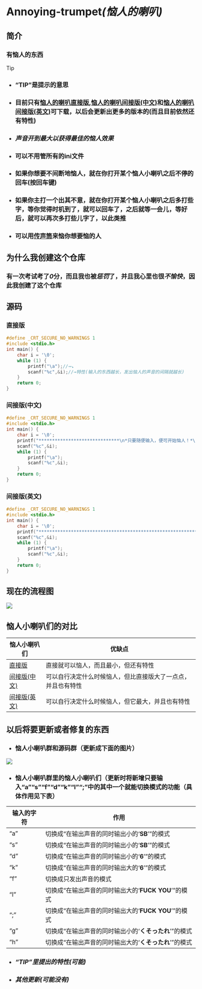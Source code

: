 # Annoying-trumpet<i>(恼人的喇叭)</i>
## 简介
### 有恼人的东西
> [!TIP] 
> - ### “TIP”是提示的意思
> - ### 目前只有[恼人的喇叭直接版](https://github.com/2fand/Annoying-trumpet/blob/main/%E6%81%BC%E4%BA%BA%E5%B0%8F%E5%96%87%E5%8F%AD%E7%BE%A4/%E6%81%BC%E4%BA%BA%E5%B0%8F%E5%96%87%E5%8F%AD%E7%9B%B4%E6%8E%A5%E7%89%88.exe),[恼人的喇叭间接版(中文)](https://github.com/2fand/Annoying-trumpet/blob/main/%E6%81%BC%E4%BA%BA%E5%B0%8F%E5%96%87%E5%8F%AD%E7%BE%A4/%E6%81%BC%E4%BA%BA%E5%B0%8F%E5%96%87%E5%8F%AD%E9%97%B4%E6%8E%A5%E7%89%88(%E4%B8%AD%E6%96%87).exe)和[恼人的喇叭间接版(英文)](https://github.com/2fand/Annoying-trumpet/blob/main/恼人小喇叭群/恼人小喇叭间接版(英文).exe)可下载，以后会更新出更多的版本的(而且目前依然还有特性)
> - ### *声音开到最大以获得最佳的恼人效果*
> - ### 可以不用管所有的ini文件
> - ### 如果你想要不间断地恼人，就在你打开某个恼人小喇叭之后不停的回车(按回车键)
> - ### 如果你主打一个出其不意，就在你打开某个恼人小喇叭之后多打些字，等你觉得时机到了，就可以回车了，之后就等一会儿，等好后，就可以再次多打些儿字了，以此类推
> - ### 可以用[传声筒](https://baike.baidu.com/item/%E4%BC%A0%E5%A3%B0%E7%AD%92/2392042?fr=ge_ala)来恼你想要恼的人
## 为什么我创建这个仓库
### 有一次考试考了***0***分，而且我也被***惩罚***了，并且我心里也很***不愉快***，因此我创建了这个仓库
## 源码
### 直接版
```c
#define _CRT_SECURE_NO_WARNINGS 1
#include <stdio.h>
int main() {
    char i = '\0';
    while (1) {
        printf("\a");//→↘
        scanf("%c",&i);//→特性(输入的东西越长，发出恼人的声音的间隔就越长)
    }
    return 0;
}
```
### 间接版(中文)
```c
#define _CRT_SECURE_NO_WARNINGS 1
#include <stdio.h>
int main() {
    char i = '\0';
    printf("******************************\n*只要随便输入，便可开始恼人！*\n******************************\n\n");
    scanf("%c",&i);
    while (1) {
        printf("\a");
        scanf("%c",&i);
    }
    return 0;
}
```
### 间接版(英文)
```c
#define _CRT_SECURE_NO_WARNINGS 1
#include <stdio.h>
int main() {
    char i = '\0';
    printf("****************************************************************\n*As long as you input it casually,you can start annoying human!*\n****************************************************************\n\n");
    scanf("%c",&i);
    while (1) {
        printf("\a");
        scanf("%c",&i);
    }
    return 0;
}
```
## 现在的流程图
![](https://github.com/2fand/Annoying-trumpet/assets/167662034/bc23bb65-9859-4b66-b4f1-af2df625f921)
## 恼人小喇叭们的对比
恼人小喇叭们 | 优缺点
-------- | -----
[直接版](https://github.com/2fand/Annoying-trumpet/blob/main/%E6%81%BC%E4%BA%BA%E5%B0%8F%E5%96%87%E5%8F%AD%E7%BE%A4/%E6%81%BC%E4%BA%BA%E5%B0%8F%E5%96%87%E5%8F%AD%E7%9B%B4%E6%8E%A5%E7%89%88.exe)  | 直接就可以恼人，而且最小，但还有特性
[间接版(中文)](https://github.com/2fand/Annoying-trumpet/blob/main/%E6%81%BC%E4%BA%BA%E5%B0%8F%E5%96%87%E5%8F%AD%E7%BE%A4/%E6%81%BC%E4%BA%BA%E5%B0%8F%E5%96%87%E5%8F%AD%E9%97%B4%E6%8E%A5%E7%89%88(%E4%B8%AD%E6%96%87).exe) | 可以自行决定什么时候恼人，但比直接版大了一点点，并且也有特性
[间接版(英文)](https://github.com/2fand/Annoying-trumpet/blob/main/恼人小喇叭群/恼人小喇叭间接版(英文).exe) | 可以自行决定什么时候恼人，但它最大，并且也有特性
## 以后将要更新或者修复的东西
- ### 恼人小喇叭群和源码群（更新成下面的图片）
![](https://img-blog.csdnimg.cn/direct/b8e88b69a9ec404d83c47b39d1368ac1.png#pic_center)
- ### 恼人小喇叭群里的恼人小喇叭们（更新时将新增只要输入“a”“s”“f”“d”“k”“l”“;”中的其中一个就能切换模式的功能（具体作用见下表）
输入的字符 | 作用
-- | - 
“a” | 切换成“在输出声音的同时输出小的‘**SB**’”的模式
“s” | 切换成“在输出声音的同时输出小的‘**SB**’”的模式
“d” | 切换成“在输出声音的同时输出小的‘**6**’”的模式
“k” | 切换成“在输出声音的同时输出大的‘**6**’”的模式
“f” | 切换成只发出声音的模式
“l” | 切换成“在输出声音的同时输出大的‘**FUCK YOU**’”的模式
“;” | 切换成“在输出声音的同时输出大的‘**FUCK YOU**’”的模式
“g” | 切换成“在输出声音的同时输出小的‘**くそったれ**’”的模式
“h” | 切换成“在输出声音的同时输出大的‘**くそったれ**’”的模式
- ### *“TIP”里提出的特性(可能)*
- ### *其他更新(可能没有)*
